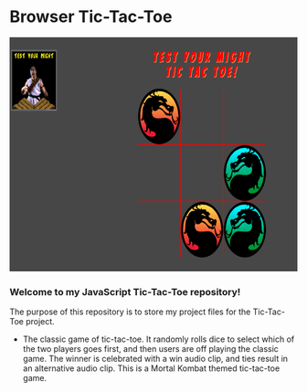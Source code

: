 # Browser Tic-Tac-Toe
<img src="https://github.com/tbon27/JavaScript-Projects/blob/main/TicTacToe/readmeSS1.png" width="650" height="410">

### Welcome to my JavaScript Tic-Tac-Toe repository!

The purpose of this repository is to store my project files for the Tic-Tac-Toe project.

- The classic game of tic-tac-toe. It randomly rolls dice to select which of the two players goes first, and then users are off playing the classic game. The winner is celebrated with a win audio clip, and ties result in an alternative audio clip. This is a Mortal Kombat themed tic-tac-toe game.
